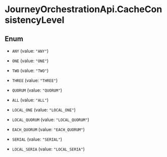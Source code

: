 # JourneyOrchestrationApi.CacheConsistencyLevel

## Enum


* `ANY` (value: `"ANY"`)

* `ONE` (value: `"ONE"`)

* `TWO` (value: `"TWO"`)

* `THREE` (value: `"THREE"`)

* `QUORUM` (value: `"QUORUM"`)

* `ALL` (value: `"ALL"`)

* `LOCAL_ONE` (value: `"LOCAL_ONE"`)

* `LOCAL_QUORUM` (value: `"LOCAL_QUORUM"`)

* `EACH_QUORUM` (value: `"EACH_QUORUM"`)

* `SERIAL` (value: `"SERIAL"`)

* `LOCAL_SERIA` (value: `"LOCAL_SERIA"`)


